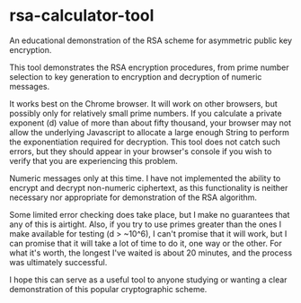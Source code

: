 # rsa-calculator-tool
An educational demonstration of the RSA scheme for asymmetric public key encryption.

This tool demonstrates the RSA encryption procedures, from prime number selection to key generation to encryption and decryption of numeric messages.

It works best on the Chrome browser. It will work on other browsers, but possibly only for relatively small prime numbers. If you calculate a private exponent (d) value of more than about fifty thousand, your browser may not allow the underlying Javascript to allocate a large enough String to perform the exponentiation required for decryption. This tool does not catch such errors, but they should appear in your browser's console if you wish to verify that you are experiencing this problem.

Numeric messages only at this time. I have not implemented the ability to encrypt and decrypt non-numeric ciphertext, as this functionality is neither necessary nor appropriate for demonstration of the RSA algorithm.

Some limited error checking does take place, but I make no guarantees that any of this is airtight. Also, if you try to use primes greater than the ones I make available for testing (d > ~10^6), I can't promise that it will work, but I can promise that it will take a lot of time to do it, one way or the other. For what it's worth, the longest I've waited is about 20 minutes, and the process was ultimately successful.

I hope this can serve as a useful tool to anyone studying or wanting a clear demonstration of this popular cryptographic scheme.
